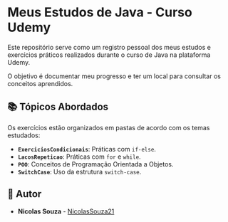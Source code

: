 # Meus Estudos de Java - Curso Udemy

Este repositório serve como um registro pessoal dos meus estudos e exercícios práticos realizados durante o curso de Java na plataforma Udemy.

O objetivo é documentar meu progresso e ter um local para consultar os conceitos aprendidos.

## 📚 Tópicos Abordados

Os exercícios estão organizados em pastas de acordo com os temas estudados:

* **`ExerciciosCondicionais`**: Práticas com `if-else`.
* **`LacosRepeticao`**: Práticas com `for` e `while`.
* **`POO`**: Conceitos de Programação Orientada a Objetos.
* **`SwitchCase`**: Uso da estrutura `switch-case`.

## 👤 Autor

* **Nicolas Souza** - [NicolasSouza21](https://github.com/NicolasSouza21)

